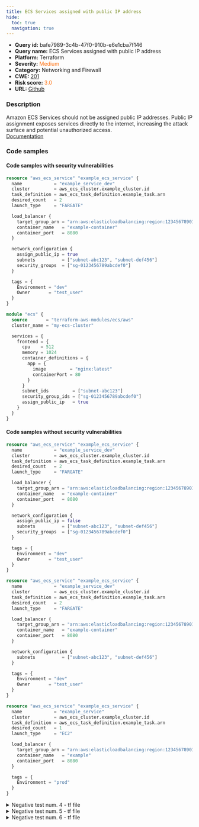```yaml
---
title: ECS Services assigned with public IP address
hide:
  toc: true
  navigation: true
---
```


<style>
  .highlight .hll {
    background-color: #ff171742;
  }
  .md-content {
    max-width: 1100px;
    margin: 0 auto;
  }
</style>

-   **Query id:** bafe7989-3c4b-47f0-910b-e6e1cba7f146
-   **Query name:** ECS Services assigned with public IP address
-   **Platform:** Terraform
-   **Severity:** <span style="color:#ff7213">Medium</span>
-   **Category:** Networking and Firewall
-   **CWE:** <a href="https://cwe.mitre.org/data/definitions/201.html" onclick="newWindowOpenerSafe(event, 'https://cwe.mitre.org/data/definitions/201.html')">201</a>
-   **Risk score:** <span style="color:#ff7213">3.0</span>
-   **URL:** [Github](https://github.com/Checkmarx/kics/tree/master/assets/queries/terraform/aws/ecs_services_assigned_with_public_ip_address)

### Description
Amazon ECS Services should not be assigned public IP addresses. Public IP assignment exposes services directly to the internet, increasing the attack surface and potential unauthorized access.<br>
[Documentation](https://registry.terraform.io/providers/hashicorp/aws/latest/docs/resources/ecs_service#assign_public_ip)

### Code samples
#### Code samples with security vulnerabilities
```tf title="Positive test num. 1 - tf file" hl_lines="15"
resource "aws_ecs_service" "example_ecs_service" {
  name            = "example_service_dev"
  cluster         = aws_ecs_cluster.example_cluster.id
  task_definition = aws_ecs_task_definition.example_task.arn
  desired_count   = 2
  launch_type     = "FARGATE"

  load_balancer {
    target_group_arn = "arn:aws:elasticloadbalancing:region:123456789012:targetgroup/example-group/abcdef123456"
    container_name   = "example-container"
    container_port   = 8080
  }

  network_configuration {
    assign_public_ip = true
    subnets          = ["subnet-abc123", "subnet-def456"]
    security_groups  = ["sg-0123456789abcdef0"]
  }

  tags = {
    Environment = "dev"
    Owner       = "test_user"
  }
}

```
```tf title="Positive test num. 2 - tf file" hl_lines="17"
module "ecs" {
  source       = "terraform-aws-modules/ecs/aws"
  cluster_name = "my-ecs-cluster"

  services = {
    frontend = {
      cpu    = 512
      memory = 1024
      container_definitions = {
        app = {
          image         = "nginx:latest"
          containerPort = 80
        }
      }
      subnet_ids         = ["subnet-abc123"]
      security_group_ids = ["sg-0123456789abcdef0"]
      assign_public_ip   = true
    }
  }
}

```


#### Code samples without security vulnerabilities
```tf title="Negative test num. 1 - tf file"
resource "aws_ecs_service" "example_ecs_service" {
  name            = "example_service_dev"
  cluster         = aws_ecs_cluster.example_cluster.id
  task_definition = aws_ecs_task_definition.example_task.arn
  desired_count   = 2
  launch_type     = "FARGATE"

  load_balancer {
    target_group_arn = "arn:aws:elasticloadbalancing:region:123456789012:targetgroup/example-group/abcdef123456"
    container_name   = "example-container"
    container_port   = 8080
  }

  network_configuration {
    assign_public_ip = false
    subnets          = ["subnet-abc123", "subnet-def456"]
    security_groups  = ["sg-0123456789abcdef0"]
  }

  tags = {
    Environment = "dev"
    Owner       = "test_user"
  }
}

```
```tf title="Negative test num. 2 - tf file"
resource "aws_ecs_service" "example_ecs_service" {
  name            = "example_service_dev"
  cluster         = aws_ecs_cluster.example_cluster.id
  task_definition = aws_ecs_task_definition.example_task.arn
  desired_count   = 2
  launch_type     = "FARGATE"

  load_balancer {
    target_group_arn = "arn:aws:elasticloadbalancing:region:123456789012:targetgroup/example-group/abcdef123456"
    container_name   = "example-container"
    container_port   = 8080
  }

  network_configuration {
    subnets          = ["subnet-abc123", "subnet-def456"]
  }

  tags = {
    Environment = "dev"
    Owner       = "test_user"
  }
}

```
```tf title="Negative test num. 3 - tf file"
resource "aws_ecs_service" "example_ecs_service" {
  name            = "example_service"
  cluster         = aws_ecs_cluster.example_cluster.id
  task_definition = aws_ecs_task_definition.example_task.arn
  desired_count   = 1
  launch_type     = "EC2"

  load_balancer {
    target_group_arn = "arn:aws:elasticloadbalancing:region:123456789012:targetgroup/example/abcdef123456"
    container_name   = "example"
    container_port   = 8080
  }

  tags = {
    Environment = "prod"
  }
}

```
<details><summary>Negative test num. 4 - tf file</summary>

```tf
module "ecs" {
  source       = "terraform-aws-modules/ecs/aws"
  cluster_name = "my-ecs-cluster"

  services = {
    frontend = {
      cpu    = 512
      memory = 1024
      container_definitions = {
        app = {
          image         = "nginx:latest"
          containerPort = 80
        }
      }
      subnet_ids         = ["subnet-abc123"]
      security_group_ids = ["sg-0123456789abcdef0"]
      assign_public_ip   = false
    }
  }
}

```
</details>
<details><summary>Negative test num. 5 - tf file</summary>

```tf
module "ecs" {
  source       = "terraform-aws-modules/ecs/aws"
  cluster_name = "my-ecs-cluster"

  services = {
    frontend = {
      cpu    = 512
      memory = 1024
      container_definitions = {
        app = {
          image         = "nginx:latest"
          containerPort = 80
        }
      }
      subnet_ids         = ["subnet-abc123"]
    }
  }
}

```
</details>
<details><summary>Negative test num. 6 - tf file</summary>

```tf
module "ecs" {
  source       = "terraform-aws-modules/ecs/aws"
  cluster_name = "my-ecs-cluster"
}

```
</details>

